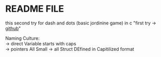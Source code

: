 # README FILE

this second try for  dash and dots (basic jordinine game) in c "first try -> [github](https://github.com/gru13/dash_n_dots)"  

Naming Culture:  
    -> direct Variable starts with caps  
    -> pointers All Small
    -> all Struct DEfined in Capitilized format
